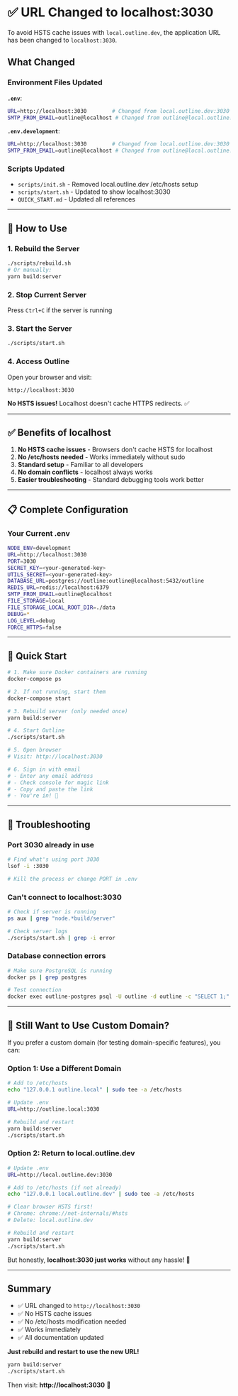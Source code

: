 # ✅ URL Changed to localhost:3030

To avoid HSTS cache issues with `local.outline.dev`, the application URL has been changed to `localhost:3030`.

## What Changed

### Environment Files Updated

**`.env`**:
```bash
URL=http://localhost:3030        # Changed from local.outline.dev:3030
SMTP_FROM_EMAIL=outline@localhost # Changed from outline@local.outline.dev
```

**`.env.development`**:
```bash
URL=http://localhost:3030        # Changed from local.outline.dev:3030
SMTP_FROM_EMAIL=outline@localhost # Changed from outline@local.outline.dev
```

### Scripts Updated

- `scripts/init.sh` - Removed local.outline.dev /etc/hosts setup
- `scripts/start.sh` - Updated to show localhost:3030
- `QUICK_START.md` - Updated all references

---

## 🚀 How to Use

### 1. Rebuild the Server
```bash
./scripts/rebuild.sh
# Or manually:
yarn build:server
```

### 2. Stop Current Server
Press `Ctrl+C` if the server is running

### 3. Start the Server
```bash
./scripts/start.sh
```

### 4. Access Outline
Open your browser and visit:
```
http://localhost:3030
```

**No HSTS issues!** Localhost doesn't cache HTTPS redirects. ✅

---

## ✅ Benefits of localhost

1. **No HSTS cache issues** - Browsers don't cache HSTS for localhost
2. **No /etc/hosts needed** - Works immediately without sudo
3. **Standard setup** - Familiar to all developers
4. **No domain conflicts** - localhost always works
5. **Easier troubleshooting** - Standard debugging tools work better

---

## 📋 Complete Configuration

### Your Current .env
```bash
NODE_ENV=development
URL=http://localhost:3030
PORT=3030
SECRET_KEY=<your-generated-key>
UTILS_SECRET=<your-generated-key>
DATABASE_URL=postgres://outline:outline@localhost:5432/outline
REDIS_URL=redis://localhost:6379
SMTP_FROM_EMAIL=outline@localhost
FILE_STORAGE=local
FILE_STORAGE_LOCAL_ROOT_DIR=./data
DEBUG=*
LOG_LEVEL=debug
FORCE_HTTPS=false
```

---

## 🎯 Quick Start

```bash
# 1. Make sure Docker containers are running
docker-compose ps

# 2. If not running, start them
docker-compose start

# 3. Rebuild server (only needed once)
yarn build:server

# 4. Start Outline
./scripts/start.sh

# 5. Open browser
# Visit: http://localhost:3030

# 6. Sign in with email
# - Enter any email address
# - Check console for magic link
# - Copy and paste the link
# - You're in! 🎉
```

---

## 🔧 Troubleshooting

### Port 3030 already in use
```bash
# Find what's using port 3030
lsof -i :3030

# Kill the process or change PORT in .env
```

### Can't connect to localhost:3030
```bash
# Check if server is running
ps aux | grep "node.*build/server"

# Check server logs
./scripts/start.sh | grep -i error
```

### Database connection errors
```bash
# Make sure PostgreSQL is running
docker ps | grep postgres

# Test connection
docker exec outline-postgres psql -U outline -d outline -c "SELECT 1;"
```

---

## 📝 Still Want to Use Custom Domain?

If you prefer a custom domain (for testing domain-specific features), you can:

### Option 1: Use a Different Domain
```bash
# Add to /etc/hosts
echo "127.0.0.1 outline.local" | sudo tee -a /etc/hosts

# Update .env
URL=http://outline.local:3030

# Rebuild and restart
yarn build:server
./scripts/start.sh
```

### Option 2: Return to local.outline.dev
```bash
# Update .env
URL=http://local.outline.dev:3030

# Add to /etc/hosts (if not already)
echo "127.0.0.1 local.outline.dev" | sudo tee -a /etc/hosts

# Clear browser HSTS first!
# Chrome: chrome://net-internals/#hsts
# Delete: local.outline.dev

# Rebuild and restart
yarn build:server
./scripts/start.sh
```

But honestly, **localhost:3030 just works** without any hassle! 🚀

---

## Summary

- ✅ URL changed to `http://localhost:3030`
- ✅ No HSTS cache issues
- ✅ No /etc/hosts modification needed
- ✅ Works immediately
- ✅ All documentation updated

**Just rebuild and restart to use the new URL!**

```bash
yarn build:server
./scripts/start.sh
```

Then visit: **http://localhost:3030** 🎉
